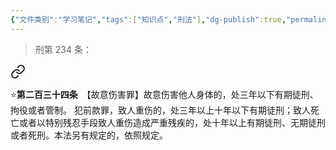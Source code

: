 ```yaml
---
{"文件类别":"学习笔记","tags":["知识点","刑法"],"dg-publish":true,"permalink":"/学习笔记studyup/刑总/故意伤害罪/","dgPassFrontmatter":true,"created":"2024-11-03T00:08:33.402+08:00","updated":"2024-11-03T19:10:21.177+08:00"}
---
```


>刑第 234 条：
<div class="transclusion internal-embed is-loaded"><a class="markdown-embed-link" href="/////#t234" aria-label="Open link"><svg xmlns="http://www.w3.org/2000/svg" width="24" height="24" viewBox="0 0 24 24" fill="none" stroke="currentColor" stroke-width="2" stroke-linecap="round" stroke-linejoin="round" class="svg-icon lucide-link"><path d="M10 13a5 5 0 0 0 7.54.54l3-3a5 5 0 0 0-7.07-7.07l-1.72 1.71"></path><path d="M14 11a5 5 0 0 0-7.54-.54l-3 3a5 5 0 0 0 7.07 7.07l1.71-1.71"></path></svg></a><div class="markdown-embed">



⭐**第二百三十四条**　【故意伤害罪】故意伤害他人身体的，处三年以下有期徒刑、拘役或者管制。
犯前款罪，致人重伤的，处三年以上十年以下有期徒刑；致人死亡或者以特别残忍手段致人重伤造成严重残疾的，处十年以上有期徒刑、无期徒刑或者死刑。本法另有规定的，依照规定。 

</div></div>
